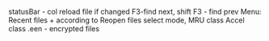 statusBar - col
reload file if changed
F3-find next, shift F3 - find prev
Menu:
Recent files + according to
Reopen files
select mode,
MRU class
Accel class
.een - encrypted files
